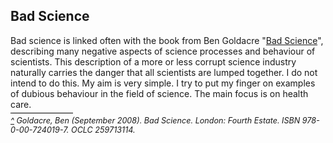 <html>
  <head>
    <title>Bad Science</title>
    <meta charset="utf-8" />
    <meta http-equiv="expires" content="0">
  <style>
 /* FONTS */
 @import url("https://fonts.googleapis.com/css?family=Open+Sans+Condensed:300,700");
</style>
  </head>
  <body>
    <h2>Bad Science</h2>
    <div style="margin-bottom:0.4em;">
      Bad science is linked often with the book from Ben Goldacre "<a href="#ref1" id="rref1">Bad Science</a>", describing many negative aspects of science processes and behaviour of scientists. This description of a more or less corrupt science industry naturally carries the danger that all scientists are lumped together. I do not intend to do this. My aim is very simple. I try to put my finger on examples of dubious behaviour in the field of science. The main focus is on health care.
    </div>
      <div style="font-size:0.9em;font-style:italic;">
        <div style="border-top:1px solid #000000;width:100px;clear:both;height:4px;line-height:4px;">&nbsp;</div>
        <div id="ref1"><a href="#rref1">^</a> Goldacre, Ben (September 2008). Bad Science. London: Fourth Estate. ISBN 978-0-00-724019-7. OCLC 259713114.</div>
    </div>
